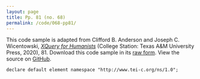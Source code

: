 ```yaml
---
layout: page
title: Pp. 81 (no. 68)
permalink: /code/068-pp81/
---
```


This code sample is adapted from Clifford B. Anderson and Joseph C. Wicentowski, 
[_XQuery for Humanists_](/) (College Station: Texas A&M University Press, 2020), 81. 
Download this code sample in its [raw form](/code/068-pp81/068-pp81.txt).
View the source on [GitHub](https://github.com/coding4humanists/xquery4humanists/blob/master/code/068-pp81/068-pp81.txt).

```text
declare default element namespace "http://www.tei-c.org/ns/1.0";
```  
